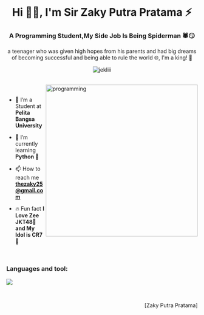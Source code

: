 <h1 align="center">Hi 👋🏽, I'm Sir Zaky Putra Pratama ⚡</h1>
<h3 align="center">A Programming Student,My Side Job Is Being Spiderman 🕷️😏</h3>
<p align="center">a teenager who was given high hopes from his parents and had big dreams of becoming successful and being able to rule the world 🌐, I'm a king! 👑 </p>
<p align="center"> 
 <img src="https://komarev.com/ghpvc/?username=jekliii&label=Profile%20views&color=6A5ACD&style=flat" alt="jekliii" /> 
<!--  <img src="https://img.shields.io/badge/Languages-Python | Java | PHP | Typescript | Node | React -green.svg" alt="supun nanayakkara's languages" /> -->
<!--  <img alt="Profile followers" src="https://img.shields.io/github/followers/supuna97"> -->
</p>

<br>
<img align="right" alt="programming" width="400" src="https://cdna.artstation.com/p/assets/images/images/028/102/058/original/pixel-jeff-matrix-s.gif?1593487263">
<br>

- 📌 I’m a Student at **Pelita Bangsa University**

- 📁 I’m currently learning **Python 🐍**

- 📫 How to reach me **thezaky25@gmail.com**

- 🔥 Fun fact **I Love Zee JKT48🦖 and My Idol is CR7🐐**

<br>
<h3 align="left">Languages and tool:</h3>

<p align="left">
  <a href="https://skillicons.dev">
    <img src="https://skillicons.dev/icons?i=python,git,github,vscode" />
  </a>
</p>
<br>

<p align="right" > [Zaky Putra Pratama] </a></p>
